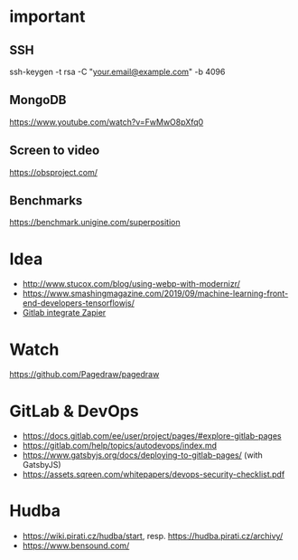 # important

## SSH

ssh-keygen -t rsa -C "your.email@example.com" -b 4096

## MongoDB

https://www.youtube.com/watch?v=FwMwO8pXfq0

## Screen to video

https://obsproject.com/

## Benchmarks

https://benchmark.unigine.com/superposition

# Idea

- http://www.stucox.com/blog/using-webp-with-modernizr/
- https://www.smashingmagazine.com/2019/09/machine-learning-front-end-developers-tensorflowjs/
- [Gitlab integrate Zapier](https://zapier.com/) 

# Watch

https://github.com/Pagedraw/pagedraw

# GitLab & DevOps
- https://docs.gitlab.com/ee/user/project/pages/#explore-gitlab-pages
- https://gitlab.com/help/topics/autodevops/index.md
- https://www.gatsbyjs.org/docs/deploying-to-gitlab-pages/ (with GatsbyJS)
- https://assets.sqreen.com/whitepapers/devops-security-checklist.pdf

# Hudba
- https://wiki.pirati.cz/hudba/start, resp. https://hudba.pirati.cz/archivy/
- https://www.bensound.com/
